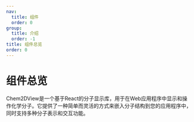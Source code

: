 ```yaml
---
nav: 
  title: 组件
  order: 0
group:
  title: 介绍
  order: -1
title: 组件总览
order: 0
---
```


# 组件总览

Chem2DView是一个基于React的分子显示库，用于在Web应用程序中显示和操作化学分子。它提供了一种简单而灵活的方式来嵌入分子结构到您的应用程序中，同时支持多种分子表示和交互功能。
